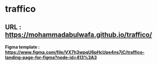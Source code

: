 # traffico

## URL : https://mohammadabulwafa.github.io/traffico/

#### Figma template : https://www.figma.com/file/VX7h3wpqU6pHcUpe4ns7jC/traffico-landing-page-for-figma?node-id=413%3A3
